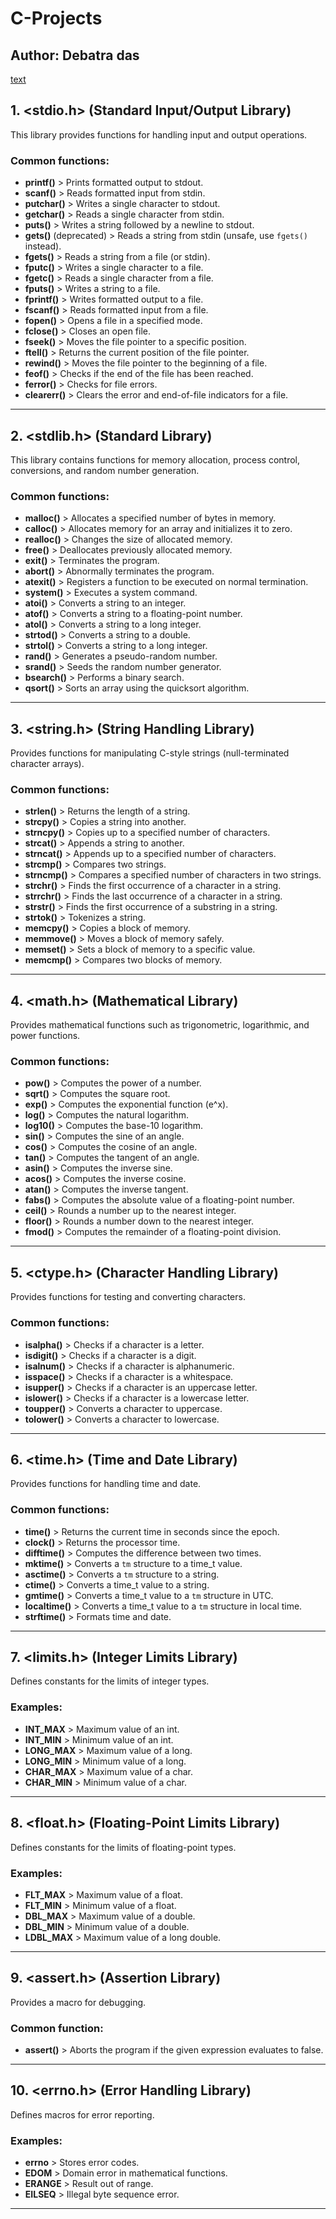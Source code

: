 # C-Projects

## Author: Debatra das
[text](www.linkedin.com/in/debatra-das)

## 1. **<stdio.h> (Standard Input/Output Library)**

This library provides functions for handling input and output operations.

### Common functions:

- **printf()** > Prints formatted output to stdout.
- **scanf()** > Reads formatted input from stdin.
- **putchar()** > Writes a single character to stdout.
- **getchar()** > Reads a single character from stdin.
- **puts()** > Writes a string followed by a newline to stdout.
- **gets()** (deprecated) > Reads a string from stdin (unsafe, use `fgets()` instead).
- **fgets()** > Reads a string from a file (or stdin).
- **fputc()** > Writes a single character to a file.
- **fgetc()** > Reads a single character from a file.
- **fputs()** > Writes a string to a file.
- **fprintf()** > Writes formatted output to a file.
- **fscanf()** > Reads formatted input from a file.
- **fopen()** > Opens a file in a specified mode.
- **fclose()** > Closes an open file.
- **fseek()** > Moves the file pointer to a specific position.
- **ftell()** > Returns the current position of the file pointer.
- **rewind()** > Moves the file pointer to the beginning of a file.
- **feof()** > Checks if the end of the file has been reached.
- **ferror()** > Checks for file errors.
- **clearerr()** > Clears the error and end-of-file indicators for a file.

---

## 2. **<stdlib.h> (Standard Library)**

This library contains functions for memory allocation, process control, conversions, and random number generation.

### Common functions:

- **malloc()** > Allocates a specified number of bytes in memory.
- **calloc()** > Allocates memory for an array and initializes it to zero.
- **realloc()** > Changes the size of allocated memory.
- **free()** > Deallocates previously allocated memory.
- **exit()** > Terminates the program.
- **abort()** > Abnormally terminates the program.
- **atexit()** > Registers a function to be executed on normal termination.
- **system()** > Executes a system command.
- **atoi()** > Converts a string to an integer.
- **atof()** > Converts a string to a floating-point number.
- **atol()** > Converts a string to a long integer.
- **strtod()** > Converts a string to a double.
- **strtol()** > Converts a string to a long integer.
- **rand()** > Generates a pseudo-random number.
- **srand()** > Seeds the random number generator.
- **bsearch()** > Performs a binary search.
- **qsort()** > Sorts an array using the quicksort algorithm.

---

## 3. **<string.h> (String Handling Library)**

Provides functions for manipulating C-style strings (null-terminated character arrays).

### Common functions:

- **strlen()** > Returns the length of a string.
- **strcpy()** > Copies a string into another.
- **strncpy()** > Copies up to a specified number of characters.
- **strcat()** > Appends a string to another.
- **strncat()** > Appends up to a specified number of characters.
- **strcmp()** > Compares two strings.
- **strncmp()** > Compares a specified number of characters in two strings.
- **strchr()** > Finds the first occurrence of a character in a string.
- **strrchr()** > Finds the last occurrence of a character in a string.
- **strstr()** > Finds the first occurrence of a substring in a string.
- **strtok()** > Tokenizes a string.
- **memcpy()** > Copies a block of memory.
- **memmove()** > Moves a block of memory safely.
- **memset()** > Sets a block of memory to a specific value.
- **memcmp()** > Compares two blocks of memory.

---

## 4. **<math.h> (Mathematical Library)**

Provides mathematical functions such as trigonometric, logarithmic, and power functions.

### Common functions:

- **pow()** > Computes the power of a number.
- **sqrt()** > Computes the square root.
- **exp()** > Computes the exponential function (e^x).
- **log()** > Computes the natural logarithm.
- **log10()** > Computes the base-10 logarithm.
- **sin()** > Computes the sine of an angle.
- **cos()** > Computes the cosine of an angle.
- **tan()** > Computes the tangent of an angle.
- **asin()** > Computes the inverse sine.
- **acos()** > Computes the inverse cosine.
- **atan()** > Computes the inverse tangent.
- **fabs()** > Computes the absolute value of a floating-point number.
- **ceil()** > Rounds a number up to the nearest integer.
- **floor()** > Rounds a number down to the nearest integer.
- **fmod()** > Computes the remainder of a floating-point division.

---

## 5. **<ctype.h> (Character Handling Library)**

Provides functions for testing and converting characters.

### Common functions:

- **isalpha()** > Checks if a character is a letter.
- **isdigit()** > Checks if a character is a digit.
- **isalnum()** > Checks if a character is alphanumeric.
- **isspace()** > Checks if a character is a whitespace.
- **isupper()** > Checks if a character is an uppercase letter.
- **islower()** > Checks if a character is a lowercase letter.
- **toupper()** > Converts a character to uppercase.
- **tolower()** > Converts a character to lowercase.

---

## 6. **<time.h> (Time and Date Library)**

Provides functions for handling time and date.

### Common functions:

- **time()** > Returns the current time in seconds since the epoch.
- **clock()** > Returns the processor time.
- **difftime()** > Computes the difference between two times.
- **mktime()** > Converts a `tm` structure to a time_t value.
- **asctime()** > Converts a `tm` structure to a string.
- **ctime()** > Converts a time_t value to a string.
- **gmtime()** > Converts a time_t value to a `tm` structure in UTC.
- **localtime()** > Converts a time_t value to a `tm` structure in local time.
- **strftime()** > Formats time and date.

---

## 7. **<limits.h> (Integer Limits Library)**

Defines constants for the limits of integer types.

### Examples:

- **INT_MAX** > Maximum value of an int.
- **INT_MIN** > Minimum value of an int.
- **LONG_MAX** > Maximum value of a long.
- **LONG_MIN** > Minimum value of a long.
- **CHAR_MAX** > Maximum value of a char.
- **CHAR_MIN** > Minimum value of a char.

---

## 8. **<float.h> (Floating-Point Limits Library)**

Defines constants for the limits of floating-point types.

### Examples:

- **FLT_MAX** > Maximum value of a float.
- **FLT_MIN** > Minimum value of a float.
- **DBL_MAX** > Maximum value of a double.
- **DBL_MIN** > Minimum value of a double.
- **LDBL_MAX** > Maximum value of a long double.

---

## 9. **<assert.h> (Assertion Library)**

Provides a macro for debugging.

### Common function:

- **assert()** > Aborts the program if the given expression evaluates to false.

---

## 10. **<errno.h> (Error Handling Library)**

Defines macros for error reporting.

### Examples:

- **errno** > Stores error codes.
- **EDOM** > Domain error in mathematical functions.
- **ERANGE** > Result out of range.
- **EILSEQ** > Illegal byte sequence error.

---

